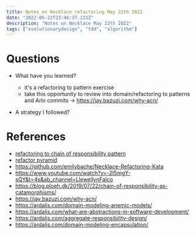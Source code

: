 ```yaml
---
title: Notes on Necklace refactoring May 22th 2022
date: "2022-05-22T23:46:37.121Z"
description: "Notes on Necklace May 22th 2022"
tags: ["evolutionarydesign", "tdd", "algorithm"]
---
```


# Questions
- What have you learned?
  - it's a refactoring to pattern exercise
  - take this opportunity to review into domain/refactoring to patterns and Arlo commits -> https://jay.bazuzi.com/why-acn/

- A strategy I followed?

# References
- [refactoring to chain of responsibility pattern](https://www.udemy.com/course/pyramid-of-refactoring-java-chain-of-poker-hands/?referralCode=AEBB17F034F9012157F6)
- [refactor pyramid](https://www.udemy.com/course/pyramid-of-refactoring-java-interpreter-factories/learn/lecture/17510056#overview)
- https://github.com/emilybache/Necklace-Refactoring-Kata
- https://www.youtube.com/watch?v=-2I5mgY-sQY&t=4s&ab_channel=LlewellynFalco
- https://blog.ploeh.dk/2019/07/22/chain-of-responsibility-as-catamorphisms/
- https://jay.bazuzi.com/why-acn/
- https://ardalis.com/domain-modeling-anemic-models/
- https://ardalis.com/what-are-abstractions-in-software-development/
- https://ardalis.com/aggregate-responsibility-design/
- https://ardalis.com/domain-modeling-encapsulation/